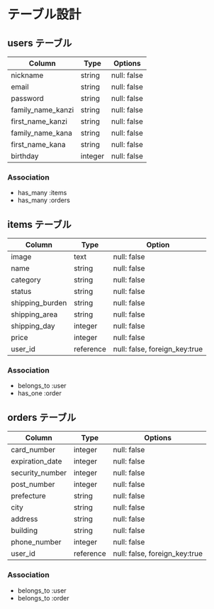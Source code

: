 <!-- # README

This README would normally document whatever steps are necessary to get the
application up and running.

Things you may want to cover:

* Ruby version

* System dependencies

* Configuration

* Database creation

* Database initialization

* How to run the test suite

* Services (job queues, cache servers, search engines, etc.)

* Deployment instructions

* ... -->

# テーブル設計

## users テーブル

| Column            | Type     | Options     |
| ----------------- | -------- | ----------- |
| nickname          | string   | null: false |
| email             | string   | null: false |
| password          | string   | null: false |
| family_name_kanzi | string   | null: false |
| first_name_kanzi  | string   | null: false |
| family_name_kana  | string   | null: false |
| first_name_kana   | string   | null: false |
| birthday          | integer  | null: false |

### Association

- has_many :items
- has_many :orders

## items テーブル

| Column          | Type      | Option                        |
| --------------- | --------- | ----------------------------- |
| image           | text      | null: false                   |
| name            | string    | null: false                   |
| category        | string    | null: false                   |
| status          | string    | null: false                   |
| shipping_burden | string    | null: false                   |
| shipping_area   | string    | null: false                   |
| shipping_day    | integer   | null: false                   |
| price           | integer   | null: false                   |
| user_id         | reference | null: false, foreign_key:true |

### Association

- belongs_to :user
- has_one :order

## orders テーブル

| Column          | Type      | Options                       |
| --------------- | --------  | ----------------------------- |
| card_number     | integer   | null: false                   |
| expiration_date | integer   | null: false                   |
| security_number | integer   | null: false                   |
| post_number     | integer   | null: false                   |
| prefecture      | string    | null: false                   |
| city            | string    | null: false                   |
| address         | string    | null: false                   |
| building        | string    | null: false                   |
| phone_number    | integer   | null: false                   |
| user_id         | reference | null: false, foreign_key:true |

### Association

- belongs_to :user
- belongs_to :order